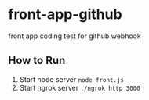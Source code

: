 # front-app-github
front app coding test for github webhook

## How to Run

1. Start node server `node front.js`
2. Start ngrok server `./ngrok http 3000`
